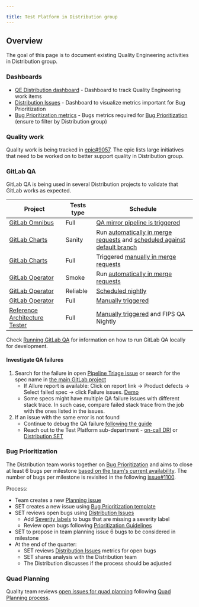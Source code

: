```yaml
---

title: Test Platform in Distribution group
---
```


## Overview

The goal of this page is to document existing Quality Engineering activities in Distribution group.

### Dashboards

- [QE Distribution dashboard](https://gitlab.com/groups/gitlab-org/-/boards/2187925?label_name%5B%5D=Quality&label_name%5B%5D=devops%3A%3Asystems&label_name%5B%5D=group%3A%3Adistribution) - Dashboard to track Quality Engineering work items
- [Distribution Issues](https://app.periscopedata.com/app/gitlab/1045553/Distribution-Issues) - Dashboard to visualize metrics important for Bug Prioritization
- [Bug Prioritization metrics](https://app.periscopedata.com/app/gitlab/1037965/Bug-Prioritization) - Bugs metrics required for [Bug Prioritization](#bug-prioritization) (ensure to filter by Distribution group)

### Quality work

Quality work is being tracked in [epic#9057](https://gitlab.com/groups/gitlab-org/-/epics/9057). The epic lists large initiatives that need to be worked on to better support quality in Distribution group.

### GitLab QA

GitLab QA is being used in several Distribution projects to validate that GitLab works as expected.

| Project | Tests type | Schedule   |
|--------------------|------------|-----------------------------|
| [GitLab Omnibus](https://gitlab.com/gitlab-org/omnibus-gitlab)                | Full       | [QA mirror pipeline is triggered](https://gitlab.com/gitlab-org/omnibus-gitlab/-/blob/master/doc/development/pipelines.md#triggerqa-test) |
| [GitLab Charts](https://gitlab.com/gitlab-org/charts/gitlab)                  | Sanity     | Run [automatically in merge requests](https://gitlab.com/gitlab-org/charts/gitlab/-/blob/master/.gitlab-ci.yml) and [scheduled against default branch](https://gitlab.com/gitlab-org/charts/gitlab/-/pipeline_schedules)                                                                    |
| [GitLab Charts](https://gitlab.com/gitlab-org/charts/gitlab)                  | Full       | Triggered [manually in merge requests](https://gitlab.com/gitlab-org/charts/gitlab/-/blob/master/.gitlab-ci.yml)                              |
| [GitLab Operator](https://gitlab.com/gitlab-org/cloud-native/gitlab-operator) | Smoke      | Run [automatically in merge requests](https://gitlab.com/gitlab-org/cloud-native/gitlab-operator/-/blob/master/.gitlab-ci.yml)        |
| [GitLab Operator](https://gitlab.com/gitlab-org/cloud-native/gitlab-operator) | Reliable   | [Scheduled nightly](https://gitlab.com/gitlab-org/cloud-native/gitlab-operator/-/pipeline_schedules)               |
| [GitLab Operator](https://gitlab.com/gitlab-org/cloud-native/gitlab-operator) | Full       | [Manually triggered](https://docs.gitlab.com/operator/developer/ci.html#qa-pipelines)               |
| [Reference Architecture Tester](https://gitlab.com/gitlab-org/distribution/reference-architecture-tester)                                                | Full       | [Manually triggered](https://gitlab.com/gitlab-org/omnibus-gitlab/-/blob/master/doc/development/pipelines.md#rat) and FIPS QA Nightly    |

Check [Running GitLab QA](https://docs.gitlab.com/charts/development/gitlab-qa/) for information on how
to run GitLab QA locally for development.

#### Investigate QA failures

1. Search for the failure in open [Pipeline Triage issue](https://gitlab.com/gitlab-org/quality/pipeline-triage/-/issues) or search for the spec name in [the main GitLab project](https://gitlab.com/gitlab-org/gitlab/-/issues/?scope=all&search=qa%20failure&state=opened&utf8=%E2%9C%93)
    - If Allure report is available: Click on report link -> Product defects -> Select failed spec -> click Failure issues. [Demo](https://youtu.be/_0dM6KLdCpw?t=234)
    - Some specs might have multiple QA failure issues with different stack trace. In such case, compare failed stack trace from the job with the ones listed in the issues.
1. If an issue with the same error is not found
    - Continue to debug the QA failure [following the guide](/handbook/engineering/infrastructure/test-platform/debugging-qa-test-failures/#investigate-the-root-cause)
    - Reach out to the Test Platform sub-department - [on-call DRI](/handbook/engineering/infrastructure/test-platform/oncall-rotation/#schedule) or [Distribution SET](/handbook/engineering/infrastructure/test-platform/self-managed-platform-team/#team-members)

### Bug Prioritization

The Distribution team works together on [Bug Prioritization](/handbook/engineering/infrastructure/test-platform/bug-prioritization/) and aims to close at least 6 bugs per milestone [based on the team's current availability](https://gitlab.com/gitlab-org/distribution/team-tasks/-/issues/1075#note_1056963489). The number of bugs per milestone is revisited in the following [issue#1100](https://gitlab.com/gitlab-org/distribution/team-tasks/-/issues/1100).

Process:

- Team creates a new [Planning issue](https://gitlab.com/gitlab-org/distribution/team-tasks/-/issues/?label_name%5B%5D=Planning%20Issue)
- SET creates a new issue using [Bug Prioritization template](https://gitlab.com/gitlab-org/quality/quality-engineering/team-tasks/-/issues/new?issuable_template=Distribution%20Bug%20Prioritization)
- SET reviews open bugs using [Distribution Issues](https://app.periscopedata.com/app/gitlab/1045553/Distribution-Issues)
  - Add [Severity labels](/handbook/engineering/infrastructure/engineering-productivity/issue-triage/#severity) to bugs that are missing a severity label
  - Review open bugs following [Prioritization Guidelines](/handbook/engineering/infrastructure/test-platform/bug-prioritization/#prioritization-guidelines)
- SET to propose in team planning issue 6 bugs to be considered in milestone
- At the end of the quarter:
  - SET reviews [Distribution Issues](https://app.periscopedata.com/app/gitlab/1045553/Distribution-Issues) metrics for open bugs
  - SET shares analysis with the Distribution team
  - The Distribution discusses if the process should be adjusted

### Quad Planning

Quality team reviews [open issues for quad planning](https://gitlab.com/gitlab-org/quality/triage-reports/-/issues/?sort=created_date&state=opened&label_name%5B%5D=section%3A%3Aenablement&label_name%5B%5D=Quality&first_page_size=20) following [Quad Planning process](/handbook/engineering/infrastructure/test-platform/quad-planning/).
